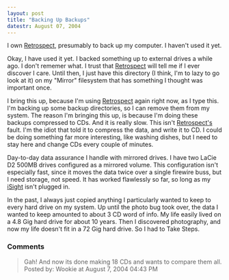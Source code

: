 ```yaml
---
layout: post
title: "Backing Up Backups"
datestr: August 07, 2004
---
```


I own <a href="http://www.dantz.com/en/products/macpersonal.dtml" title="Dantz Retrospect">Retrospect</a>, presumably to back up my computer.  I haven't used it yet.

Okay, I have used it yet.  I backed something up to external drives a while ago.  I don't rememer what.  I trust that <a href="http://www.dantz.com/en/products/macpersonal.dtml" title="Dantz Retrospect">Retrospect</a> will tell me if I ever discover I care.  Until then, I just have this directory (I think, I'm to lazy to go look at it) on my "Mirror" filesystem that has something I thought was important once.

I bring this up, because I'm using <a href="http://www.dantz.com/en/products/macpersonal.dtml" title="Dantz Retrospect">Retrospect</a> again right now, as I type this.  I'm backing up some backup directories, so I can remove them from my system.  The reason I'm bringing this up, is because I'm doing these backups compressed to CDs.  And it is <span class="reallyreallyreally">really slow</span>.  This isn't <a href="http://www.dantz.com/en/products/macpersonal.dtml" title="Dantz Retrospect">Retrospect's</a> fault. I'm the idiot that told it to compress the data, and write it to CD.  I could be doing something far more interesting, like washing dishes, but I need to stay here and change CDs every couple of minutes.

Day-to-day data assurance I handle with mirrored drives.  I have two LaCie D2 500MB drives configured as a mirrored volume.  This configuration isn't especially fast, since it moves the data twice over a single firewire buss, but I need storage, not speed.  It has worked flawlessly so far, so long as my <a href="http://www.apple.com/isight/" title="Apple iSight">iSight</a> isn't plugged in.

In the past, I always just copied anything I particularly wanted to keep to every hard drive on my system.  Up until the photo bug took over, the data I wanted to keep amounted to about 3 CD word of info.  My life easily lived on a 4.8 Gig hard drive for about 10 years.  Then I discovered photography, and now my life doesn't fit in a 72 Gig hard drive.  So I had to Take Steps.

### Comments

<blockquote>
Gah!  And now its done making 18 CDs and wants to compare them all.
<div class="post-meta">Posted by: Wookie at August  7, 2004 04:43 PM</div> </blockquote>

